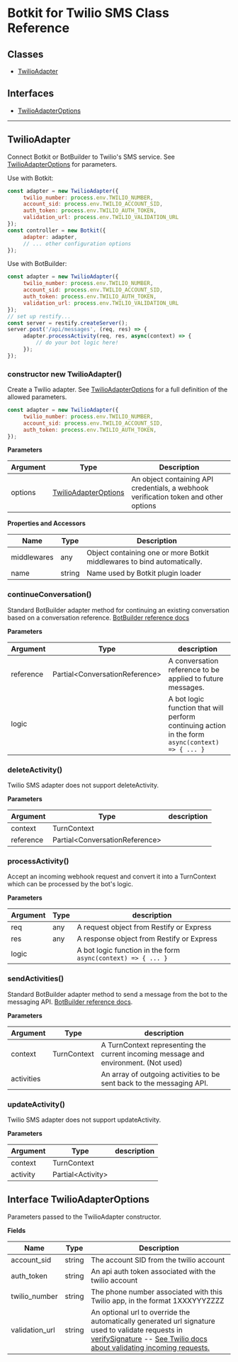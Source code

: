 # Botkit for Twilio SMS Class Reference

## Classes


* <a href="#TwilioAdapter">TwilioAdapter</a>

## Interfaces

* <a href="#TwilioAdapterOptions">TwilioAdapterOptions</a>

---

<a name="TwilioAdapter"></a>
## TwilioAdapter
Connect Botkit or BotBuilder to Twilio's SMS service. See [TwilioAdapterOptions](#TwilioAdapterOptions) for parameters.

Use with Botkit:
```javascript
const adapter = new TwilioAdapter({
     twilio_number: process.env.TWILIO_NUMBER,
     account_sid: process.env.TWILIO_ACCOUNT_SID,
     auth_token: process.env.TWILIO_AUTH_TOKEN,
     validation_url: process.env.TWILIO_VALIDATION_URL
});
const controller = new Botkit({
     adapter: adapter,
     // ... other configuration options
});
```

Use with BotBuilder:
```javascript
const adapter = new TwilioAdapter({
     twilio_number: process.env.TWILIO_NUMBER,
     account_sid: process.env.TWILIO_ACCOUNT_SID,
     auth_token: process.env.TWILIO_AUTH_TOKEN,
     validation_url: process.env.TWILIO_VALIDATION_URL
});
// set up restify...
const server = restify.createServer();
server.post('/api/messages', (req, res) => {
     adapter.processActivity(req, res, async(context) => {
         // do your bot logic here!
     });
});
```

### constructor new TwilioAdapter()
Create a Twilio adapter. See [TwilioAdapterOptions](#TwilioAdapterOptions) for a full definition of the allowed parameters.

```javascript
const adapter = new TwilioAdapter({
     twilio_number: process.env.TWILIO_NUMBER,
     account_sid: process.env.TWILIO_ACCOUNT_SID,
     auth_token: process.env.TWILIO_AUTH_TOKEN,
});
```


**Parameters**

| Argument | Type | Description
|--- |--- |---
| options | [TwilioAdapterOptions](#TwilioAdapterOptions) | An object containing API credentials, a webhook verification token and other options<br/>

**Properties and Accessors**

| Name | Type | Description
|--- |--- |---
| middlewares | any | Object containing one or more Botkit middlewares to bind automatically.
| name | string | Name used by Botkit plugin loader

<a name="continueConversation"></a>
### continueConversation()
Standard BotBuilder adapter method for continuing an existing conversation based on a conversation reference.
[BotBuilder reference docs](https://docs.microsoft.com/en-us/javascript/api/botbuilder-core/botadapter?view=botbuilder-ts-latest#continueconversation)

**Parameters**

| Argument | Type | description
|--- |--- |---
| reference| Partial&lt;ConversationReference&gt; | A conversation reference to be applied to future messages.
| logic|  | A bot logic function that will perform continuing action in the form `async(context) => { ... }`<br/>



<a name="deleteActivity"></a>
### deleteActivity()
Twilio SMS adapter does not support deleteActivity.

**Parameters**

| Argument | Type | description
|--- |--- |---
| context| TurnContext | 
| reference| Partial&lt;ConversationReference&gt; | 



<a name="processActivity"></a>
### processActivity()
Accept an incoming webhook request and convert it into a TurnContext which can be processed by the bot's logic.

**Parameters**

| Argument | Type | description
|--- |--- |---
| req| any | A request object from Restify or Express
| res| any | A response object from Restify or Express
| logic|  | A bot logic function in the form `async(context) => { ... }`<br/>



<a name="sendActivities"></a>
### sendActivities()
Standard BotBuilder adapter method to send a message from the bot to the messaging API.
[BotBuilder reference docs](https://docs.microsoft.com/en-us/javascript/api/botbuilder-core/botadapter?view=botbuilder-ts-latest#sendactivities).

**Parameters**

| Argument | Type | description
|--- |--- |---
| context| TurnContext | A TurnContext representing the current incoming message and environment. (Not used)
| activities|  | An array of outgoing activities to be sent back to the messaging API.<br/>



<a name="updateActivity"></a>
### updateActivity()
Twilio SMS adapter does not support updateActivity.

**Parameters**

| Argument | Type | description
|--- |--- |---
| context| TurnContext | 
| activity| Partial&lt;Activity&gt; | 






<a name="TwilioAdapterOptions"></a>
## Interface TwilioAdapterOptions
Parameters passed to the TwilioAdapter constructor.

**Fields**

| Name | Type | Description
|--- |--- |---
| account_sid | string | The account SID from the twilio account<br/>
| auth_token | string | An api auth token associated with the twilio account<br/>
| twilio_number | string | The phone number associated with this Twilio app, in the format 1XXXYYYZZZZ<br/>
| validation_url | string | An optional url to override the automatically generated url signature used to validate requests in [verifySignature](#verifySignature) -- [See Twilio docs about validating incoming requests.](https://www.twilio.com/docs/usage/security#validating-requests)<br/>
